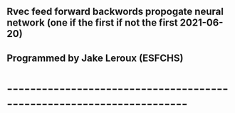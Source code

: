 ## Rvec feed forward backwords propogate neural network (one if the first if not the first 2021-06-20)
## Programmed by Jake Leroux (ESFCHS)
# ---------------------------------------------------------------------
